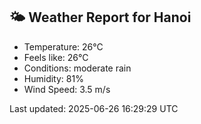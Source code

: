 <!-- WEATHER-START -->
## 🌤 Weather Report for Hanoi

- Temperature: 26°C
- Feels like: 26°C
- Conditions: moderate rain
- Humidity: 81%
- Wind Speed: 3.5 m/s

Last updated: 2025-06-26 16:29:29 UTC
<!-- WEATHER-END -->
